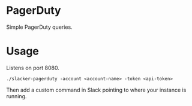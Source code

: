 # PagerDuty
Simple PagerDuty queries.

# Usage
Listens on port 8080.

```
./slacker-pagerduty -account <account-name> -token <api-token>
```

Then add a custom command in Slack pointing to where your instance is running.

